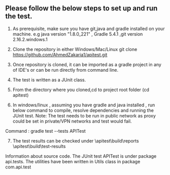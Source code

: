 ## Please follow the below steps to set up and run the test.

1. As prerequisite, make sure you have git,java and gradle installed on your machine. e.g java version "1.8.0_221" , Gradle 5.4.1 ,git version 2.16.2.windows.1

2. Clone the repository in either Windows/Mac/Linux 
git clone https://github.com/AhmedZakaria1/apitest.git

3. Once repository is cloned, it can be imported as a gradle project in any of IDE's or can be run directly from command line.

4. The test is written as a JUnit class.

5. From the directory where you cloned,cd to project root folder  (cd apitest)

6. In windows/linux , assuming you have gradle and java installed , run below command to compile, resolve dependencies and running the JUnit test. Note: The test needs to be run in public network as proxy could be set in private/VPN networks and test would fail.

Command : gradle test --tests APITest

7. The test results can be checked under 
<clonedDir>\apitest\build\reports
<clonedDir>\apitest\build\test-results

Information about source code.
The JUnit test APITest is under package api.tests.
The utilities have been written in Utils class in package com.api.test

